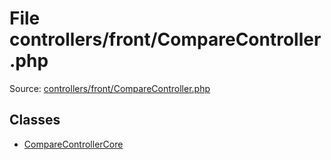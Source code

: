 File controllers/front/CompareController.php
=========

Source: [controllers/front/CompareController.php](https://github.com/PrestaShop/PrestaShop/blob/1.6.0.5/controllers/front/CompareController.php)


Classes
-------

* [CompareControllerCore](class.CompareControllerCore.md)

